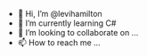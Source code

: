 - 👋 Hi, I’m @levihamilton
- 🌱 I’m currently learning C#
- 💞️ I’m looking to collaborate on ...
- 📫 How to reach me ...

<!---
levihamilton/levihamilton is a ✨ special ✨ repository because its `README.md` (this file) appears on your GitHub profile.
You can click the Preview link to take a look at your changes.
--->
